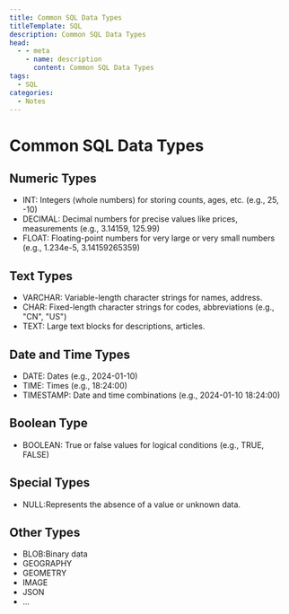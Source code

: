 ```yaml
---
title: Common SQL Data Types
titleTemplate: SQL
description: Common SQL Data Types
head:
  - - meta
    - name: description
      content: Common SQL Data Types
tags:
  - SQL
categories:
  - Notes
---
```


# Common SQL Data Types <Badge type="tip" text="SQL" /><Badge type="warning" text="Notes" />

## Numeric Types

- INT: Integers (whole numbers) for storing counts, ages, etc. (e.g., 25, -10)
- DECIMAL: Decimal numbers for precise values like prices, measurements (e.g., 3.14159, 125.99)
- FLOAT: Floating-point numbers for very large or very small numbers (e.g., 1.234e-5, 3.14159265359)

## Text Types

- VARCHAR: Variable-length character strings for names, address.
- CHAR: Fixed-length character strings for codes, abbreviations (e.g., "CN", "US")
- TEXT: Large text blocks for descriptions, articles.

## Date and Time Types

- DATE: Dates (e.g., 2024-01-10)
- TIME: Times (e.g., 18:24:00)
- TIMESTAMP: Date and time combinations (e.g., 2024-01-10 18:24:00)

## Boolean Type

- BOOLEAN: True or false values for logical conditions (e.g., TRUE, FALSE)

## Special Types

- NULL:Represents the absence of a value or unknown data.

## Other Types

- BLOB:Binary data
- GEOGRAPHY
- GEOMETRY
- IMAGE
- JSON
- ...
